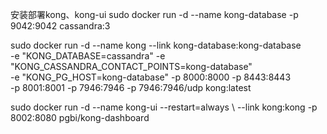 安装部署kong、kong-ui
sudo docker run -d --name kong-database -p 9042:9042 cassandra:3

sudo docker run -d --name kong  --link kong-database:kong-database \
-e "KONG_DATABASE=cassandra" -e "KONG_CASSANDRA_CONTACT_POINTS=kong-database" \
-e "KONG_PG_HOST=kong-database" -p 8000:8000 -p 8443:8443 \
-p 8001:8001 -p 7946:7946 -p 7946:7946/udp kong:latest

sudo docker run -d --name kong-ui --restart=always \ 
--link kong:kong -p 8002:8080 pgbi/kong-dashboard
